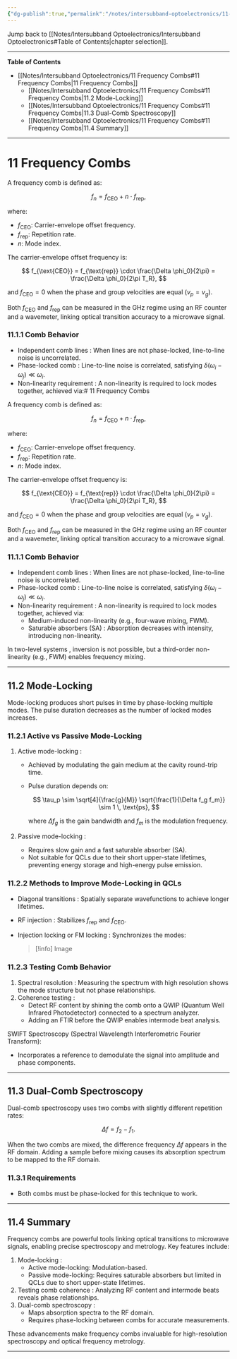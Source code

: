 ```yaml
---
{"dg-publish":true,"permalink":"/notes/intersubband-optoelectronics/11-frequency-combs/","hide":"true","updated":"2025-01-28T22:37:01.754+01:00"}
---
```


Jump back to [[Notes/Intersubband Optoelectronics/Intersubband Optoelectronics#Table of Contents\|chapter selection]].

---
**Table of Contents**

- [[Notes/Intersubband Optoelectronics/11 Frequency Combs#11 Frequency Combs\|11 Frequency Combs]]
	- [[Notes/Intersubband Optoelectronics/11 Frequency Combs#11 Frequency Combs\|11.2 Mode-Locking]]
	- [[Notes/Intersubband Optoelectronics/11 Frequency Combs#11 Frequency Combs\|11.3 Dual-Comb Spectroscopy]]
	- [[Notes/Intersubband Optoelectronics/11 Frequency Combs#11 Frequency Combs\|11.4 Summary]]

---
# 11 Frequency Combs

A frequency comb is defined as:

$$
f_n = f_{\text{CEO}} + n \cdot f_{\text{rep}},
$$

where:
- $f_{\text{CEO}}$: Carrier-envelope offset frequency.
- $f_{\text{rep}}$: Repetition rate.
- $n$: Mode index.

The carrier-envelope offset frequency is:

$$
f_{\text{CEO}} = f_{\text{rep}} \cdot \frac{\Delta \phi_0}{2\pi} = \frac{\Delta \phi_0}{2\pi T_R},
$$

and $f_{\text{CEO}} = 0$ when the phase and group velocities are equal ($v_p = v_g$).

Both $f_{\text{CEO}}$ and $f_{\text{rep}}$ can be measured in the GHz regime using an RF counter and a wavemeter, linking optical transition accuracy to a microwave signal.

### 11.1.1 Comb Behavior
- Independent comb lines : When lines are not phase-locked, line-to-line noise is uncorrelated.
- Phase-locked comb : Line-to-line noise is correlated, satisfying $\delta(\omega_i - \omega_j) \ll \omega_i$. 
- Non-linearity requirement : A non-linearity is required to lock modes together, achieved via:# 11 Frequency Combs

A frequency comb is defined as:

$$
f_n = f_{\text{CEO}} + n \cdot f_{\text{rep}},
$$

where:
- $f_{\text{CEO}}$: Carrier-envelope offset frequency.
- $f_{\text{rep}}$: Repetition rate.
- $n$: Mode index.

The carrier-envelope offset frequency is:

$$
f_{\text{CEO}} = f_{\text{rep}} \cdot \frac{\Delta \phi_0}{2\pi} = \frac{\Delta \phi_0}{2\pi T_R},
$$

and $f_{\text{CEO}} = 0$ when the phase and group velocities are equal ($v_p = v_g$).

Both $f_{\text{CEO}}$ and $f_{\text{rep}}$ can be measured in the GHz regime using an RF counter and a wavemeter, linking optical transition accuracy to a microwave signal.

### 11.1.1 Comb Behavior
- Independent comb lines : When lines are not phase-locked, line-to-line noise is uncorrelated.
- Phase-locked comb : Line-to-line noise is correlated, satisfying $\delta(\omega_i - \omega_j) \ll \omega_i$. 
- Non-linearity requirement : A non-linearity is required to lock modes together, achieved via:
  - Medium-induced non-linearity (e.g., four-wave mixing, FWM).
  - Saturable absorbers (SA) : Absorption decreases with intensity, introducing non-linearity.

In two-level systems , inversion is not possible, but a third-order non-linearity (e.g., FWM) enables frequency mixing.

---
## 11.2 Mode-Locking

 Mode-locking produces short pulses in time by phase-locking multiple modes. The pulse duration decreases as the number of locked modes increases.

### 11.2.1 Active vs Passive Mode-Locking
1. Active mode-locking :
   - Achieved by modulating the gain medium at the cavity round-trip time.
   - Pulse duration depends on:

     $$
     \tau_p \sim \sqrt[4]{\frac{g}{M}} \sqrt{\frac{1}{\Delta f_g f_m}} \sim 1 \, \text{ps},
     $$

     where $\Delta f_g$ is the gain bandwidth and $f_m$ is the modulation frequency.

2. Passive mode-locking :
   - Requires slow gain and a fast saturable absorber (SA).
   - Not suitable for QCLs due to their short upper-state lifetimes, preventing energy storage and high-energy pulse emission.

### 11.2.2 Methods to Improve Mode-Locking in QCLs
- Diagonal transitions : Spatially separate wavefunctions to achieve longer lifetimes.
- RF injection : Stabilizes $f_{\text{rep}}$ and $f_{\text{CEO}}$.
- Injection locking or FM locking : Synchronizes the modes:

  >[!info] Image

### 11.2.3 Testing Comb Behavior
1. Spectral resolution : Measuring the spectrum with high resolution shows the mode structure but not phase relationships.
2. Coherence testing :
   - Detect RF content by shining the comb onto a QWIP (Quantum Well Infrared Photodetector) connected to a spectrum analyzer.
   - Adding an FTIR before the QWIP enables intermode beat analysis.

 SWIFT Spectroscopy (Spectral Wavelength Interferometric Fourier Transform):
- Incorporates a reference to demodulate the signal into amplitude and phase components.

---
## 11.3 Dual-Comb Spectroscopy

 Dual-comb spectroscopy uses two combs with slightly different repetition rates:

$$
\Delta f = f_2 - f_1.
$$

When the two combs are mixed, the difference frequency $\Delta f$ appears in the RF domain. Adding a sample before mixing causes its absorption spectrum to be mapped to the RF domain.

### 11.3.1 Requirements
- Both combs must be phase-locked for this technique to work.

---
## 11.4 Summary

 Frequency combs are powerful tools linking optical transitions to microwave signals, enabling precise spectroscopy and metrology. Key features include:
1. Mode-locking :
   - Active mode-locking: Modulation-based.
   - Passive mode-locking: Requires saturable absorbers but limited in QCLs due to short upper-state lifetimes.
2. Testing comb coherence : Analyzing RF content and intermode beats reveals phase relationships.
3. Dual-comb spectroscopy :
   - Maps absorption spectra to the RF domain.
   - Requires phase-locking between combs for accurate measurements.

These advancements make frequency combs invaluable for high-resolution spectroscopy and optical frequency metrology.

---
